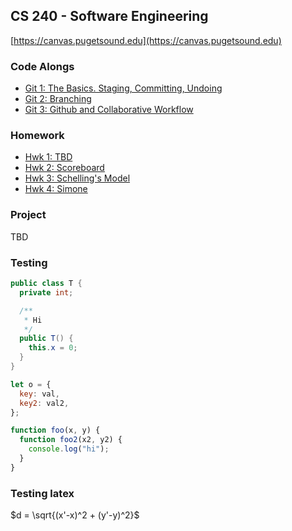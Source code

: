 ## CS 240 - Software Engineering

[https://canvas.pugetsound.edu](https://canvas.pugetsound.edu)

### Code Alongs

- [Git 1: The Basics. Staging, Committing, Undoing](ca.git1/)
- [Git 2: Branching](ca.git2/)
- [Git 3: Github and Collaborative Workflow](ca.git3/)

### Homework

- [Hwk 1: TBD](hwk1/)
- [Hwk 2: Scoreboard](hwk2.scoreboard/)
- [Hwk 3: Schelling's Model](hwk3.schelling/)
- [Hwk 4: Simone](hwk4.simone/)

### Project

TBD

### Testing

```java
public class T {
  private int;

  /**
   * Hi
   */
  public T() {
    this.x = 0;
  }
}
```

```js
let o = {
  key: val,
  key2: val2,
};

function foo(x, y) {
  function foo2(x2, y2) {
    console.log("hi");
  }
}
```

### Testing latex

$d = \sqrt{(x'-x)^2 + (y'-y)^2}$
